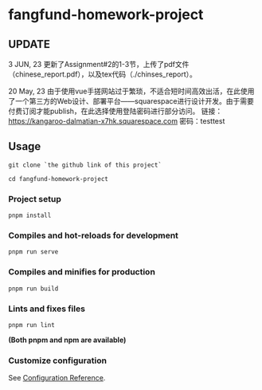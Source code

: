 # fangfund-homework-project

## UPDATE
3 JUN, 23
更新了Assignment#2的1-3节，上传了pdf文件（chinese_report.pdf），以及tex代码（./chinses_report）。


20 May, 23
由于使用vue手搓网站过于繁琐，不适合短时间高效出活，在此使用了一个第三方的Web设计、部署平台——squarespace进行设计开发。由于需要付费订阅才能publish，在此选择使用登陆密码进行部分访问。
链接：https://kangaroo-dalmatian-x7hk.squarespace.com
密码：testtest

## Usage

```
git clone `the github link of this project`
```

```
cd fangfund-homework-project
```

### Project setup
```
pnpm install
```

### Compiles and hot-reloads for development
```
pnpm run serve
```

### Compiles and minifies for production
```
pnpm run build
```

### Lints and fixes files
```
pnpm run lint
```

**(Both pnpm and npm are available)**

### Customize configuration
See [Configuration Reference](https://cli.vuejs.org/config/).
